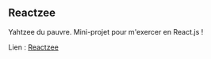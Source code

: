 ## Reactzee

Yahtzee du pauvre.
Mini-projet pour m'exercer en React.js !

Lien : <a href="https://tagpower.github.io/reactzee/">Reactzee</a>
